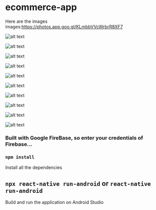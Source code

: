 # ecommerce-app

Here are the images
images:https://photos.app.goo.gl/KLmbbVVcWrbrR8XF7

![alt text](https://github.com/Brian-1812/ecommerce-app/blob/master/images/home.png?raw=true)

![alt text](https://github.com/Brian-1812/ecommerce-app/blob/master/images/home2.png?raw=true)

![alt text](https://github.com/Brian-1812/ecommerce-app/blob/master/images/cart.png?raw=true)

![alt text](https://github.com/Brian-1812/ecommerce-app/blob/master/images/details.png?raw=true)

![alt text](https://github.com/Brian-1812/ecommerce-app/blob/master/images/editaddress.png?raw=true)

![alt text](https://github.com/Brian-1812/ecommerce-app/blob/master/images/editprofile.png?raw=true)

![alt text](https://github.com/Brian-1812/ecommerce-app/blob/master/images/profile.png?raw=true)

![alt text](https://github.com/Brian-1812/ecommerce-app/blob/master/images/profile2.png?raw=true)

![alt text](https://github.com/Brian-1812/ecommerce-app/blob/master/images/register.png?raw=true)

![alt text](https://github.com/Brian-1812/ecommerce-app/blob/master/images/saved.png?raw=true)

### Built with Google FireBase, so enter your credentials of Firebase...

### `npm install`

Install all the dependencies

## `npx react-native run-android` or `react-native run-android`

Build and run the application on Android Studio
